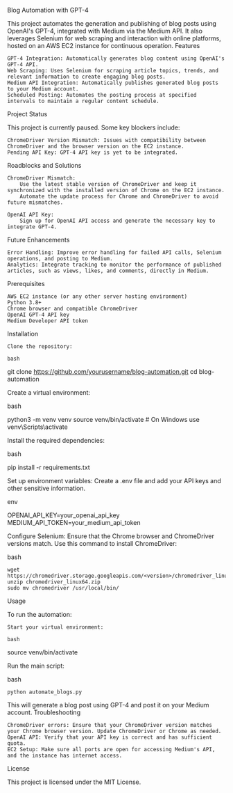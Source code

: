 Blog Automation with GPT-4

This project automates the generation and publishing of blog posts using OpenAI's GPT-4, integrated with Medium via the Medium API. It also leverages Selenium for web scraping and interaction with online platforms, hosted on an AWS EC2 instance for continuous operation.
Features

    GPT-4 Integration: Automatically generates blog content using OpenAI's GPT-4 API.
    Web Scraping: Uses Selenium for scraping article topics, trends, and relevant information to create engaging blog posts.
    Medium API Integration: Automatically publishes generated blog posts to your Medium account.
    Scheduled Posting: Automates the posting process at specified intervals to maintain a regular content schedule.

Project Status

This project is currently paused. Some key blockers include:

    ChromeDriver Version Mismatch: Issues with compatibility between ChromeDriver and the browser version on the EC2 instance.
    Pending API Key: GPT-4 API key is yet to be integrated.

Roadblocks and Solutions

    ChromeDriver Mismatch:
        Use the latest stable version of ChromeDriver and keep it synchronized with the installed version of Chrome on the EC2 instance.
        Automate the update process for Chrome and ChromeDriver to avoid future mismatches.

    OpenAI API Key:
        Sign up for OpenAI API access and generate the necessary key to integrate GPT-4.

Future Enhancements

    Error Handling: Improve error handling for failed API calls, Selenium operations, and posting to Medium.
    Analytics: Integrate tracking to monitor the performance of published articles, such as views, likes, and comments, directly in Medium.

Prerequisites

    AWS EC2 instance (or any other server hosting environment)
    Python 3.8+
    Chrome browser and compatible ChromeDriver
    OpenAI GPT-4 API key
    Medium Developer API token

Installation

    Clone the repository:

    bash

git clone https://github.com/yourusername/blog-automation.git
cd blog-automation

Create a virtual environment:

bash

python3 -m venv venv
source venv/bin/activate  # On Windows use venv\Scripts\activate

Install the required dependencies:

bash

pip install -r requirements.txt

Set up environment variables: Create a .env file and add your API keys and other sensitive information.

env

OPENAI_API_KEY=your_openai_api_key
MEDIUM_API_TOKEN=your_medium_api_token

Configure Selenium: Ensure that the Chrome browser and ChromeDriver versions match. Use this command to install ChromeDriver:

bash

    wget https://chromedriver.storage.googleapis.com/<version>/chromedriver_linux64.zip
    unzip chromedriver_linux64.zip
    sudo mv chromedriver /usr/local/bin/

Usage

To run the automation:

    Start your virtual environment:

    bash

source venv/bin/activate

Run the main script:

bash

    python automate_blogs.py

This will generate a blog post using GPT-4 and post it on your Medium account.
Troubleshooting

    ChromeDriver errors: Ensure that your ChromeDriver version matches your Chrome browser version. Update ChromeDriver or Chrome as needed.
    OpenAI API: Verify that your API key is correct and has sufficient quota.
    EC2 Setup: Make sure all ports are open for accessing Medium's API, and the instance has internet access.

License

This project is licensed under the MIT License.
